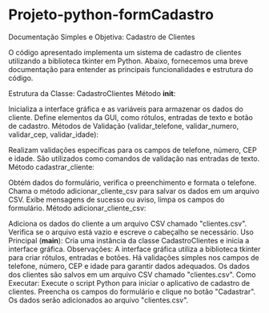 # Projeto-python-formCadastro

Documentação Simples e Objetiva: Cadastro de Clientes

O código apresentado implementa um sistema de cadastro de clientes utilizando a biblioteca tkinter em Python. Abaixo, fornecemos uma breve documentação para entender as principais funcionalidades e estrutura do código.

Estrutura da Classe: CadastroClientes
Método __init__:

Inicializa a interface gráfica e as variáveis para armazenar os dados do cliente.
Define elementos da GUI, como rótulos, entradas de texto e botão de cadastro.
Métodos de Validação (validar_telefone, validar_numero, validar_cep, validar_idade):

Realizam validações específicas para os campos de telefone, número, CEP e idade.
São utilizados como comandos de validação nas entradas de texto.
Método cadastrar_cliente:

Obtém dados do formulário, verifica o preenchimento e formata o telefone.
Chama o método adicionar_cliente_csv para salvar os dados em um arquivo CSV.
Exibe mensagens de sucesso ou aviso, limpa os campos do formulário.
Método adicionar_cliente_csv:

Adiciona os dados do cliente a um arquivo CSV chamado "clientes.csv".
Verifica se o arquivo está vazio e escreve o cabeçalho se necessário.
Uso Principal (__main__):
Cria uma instância da classe CadastroClientes e inicia a interface gráfica.
Observações:
A interface gráfica utiliza a biblioteca tkinter para criar rótulos, entradas e botões.
Há validações simples nos campos de telefone, número, CEP e idade para garantir dados adequados.
Os dados dos clientes são salvos em um arquivo CSV chamado "clientes.csv".
Como Executar:
Execute o script Python para iniciar o aplicativo de cadastro de clientes.
Preencha os campos do formulário e clique no botão "Cadastrar".
Os dados serão adicionados ao arquivo "clientes.csv".
